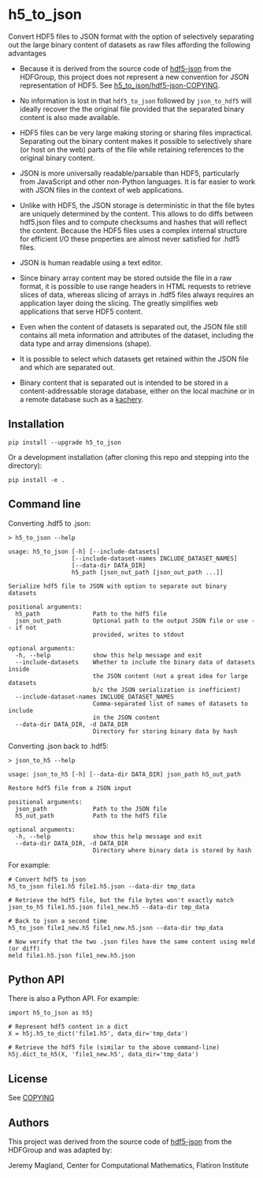 # h5_to_json

Convert HDF5 files to JSON format with the option of selectively separating out the large binary content of datasets as raw files affording the following advantages

* Because it is derived from the source code of [hdf5-json](https://github.com/HDFGroup/hdf5-json) from the HDFGroup, this project does not represent a new convention for JSON representation of HDF5. See [h5_to_json/hdf5-json-COPYING](h5_to_json/hdf5-json-COPYING).

* No information is lost in that `hdf5_to_json` followed by `json_to_hdf5` will ideally recover the the original file provided that the separated binary content is also made available.

* HDF5 files can be very large making storing or sharing files impractical. Separating out the binary content makes it possible to selectively share (or host on the web) parts of the file while retaining references to the original binary content.

* JSON is more universally readable/parsable than HDF5, particularly from JavaScript and other non-Python languages. It is far easier to work with JSON files in the context of web applications.

* Unlike with HDF5, the JSON storage is deterministic in that the file bytes are uniquely determined by the content. This allows to do diffs between hdf5.json files and to compute checksums and hashes that will reflect the content. Because the HDF5 files uses a complex internal structure for efficient I/O these properties are almost never satisfied for .hdf5 files.

* JSON is human readable using a text editor.

* Since binary array content may be stored outside the file in a raw format, it is possible to use range headers in HTML requests to retrieve slices of data, whereas slicing of arrays in .hdf5 files always requires an application layer doing the slicing. The greatly simplifies web applications that serve HDF5 content.

* Even when the content of datasets is separated out, the JSON file still contains all meta information and attributes of the dataset, including the data type and array dimensions (shape).

* It is possible to select which datasets get retained within the JSON file and which are separated out.

* Binary content that is separated out is intended to be stored in a content-addressable storage database, either on the local machine or in a remote database such as a [kachery](https://github.com/flatironinstitute/kachery).

## Installation

```
pip install --upgrade h5_to_json
```

Or a development installation (after cloning this repo and stepping into the directory):

```
pip install -e .
```

## Command line

Converting .hdf5 to .json:

```
> h5_to_json --help

usage: h5_to_json [-h] [--include-datasets]
                  [--include-dataset-names INCLUDE_DATASET_NAMES]
                  [--data-dir DATA_DIR]
                  h5_path [json_out_path [json_out_path ...]]

Serialize hdf5 file to JSON with option to separate out binary datasets

positional arguments:
  h5_path               Path to the hdf5 file
  json_out_path         Optional path to the output JSON file or use -- if not
                        provided, writes to stdout

optional arguments:
  -h, --help            show this help message and exit
  --include-datasets    Whether to include the binary data of datasets inside
                        the JSON content (not a great idea for large datasets
                        b/c the JSON serialization is inefficient)
  --include-dataset-names INCLUDE_DATASET_NAMES
                        Comma-separated list of names of datasets to include
                        in the JSON content
  --data-dir DATA_DIR, -d DATA_DIR
                        Directory for storing binary data by hash

```

Converting .json back to .hdf5:

```
> json_to_h5 --help

usage: json_to_h5 [-h] [--data-dir DATA_DIR] json_path h5_out_path

Restore hdf5 file from a JSON input

positional arguments:
  json_path             Path to the JSON file
  h5_out_path           Path to the hdf5 file

optional arguments:
  -h, --help            show this help message and exit
  --data-dir DATA_DIR, -d DATA_DIR
                        Directory where binary data is stored by hash
```

For example:

```
# Convert hdf5 to json
h5_to_json file1.h5 file1.h5.json --data-dir tmp_data

# Retrieve the hdf5 file, but the file bytes won't exactly match
json_to_h5 file1.h5.json file1_new.h5 --data-dir tmp_data

# Back to json a second time
h5_to_json file1_new.h5 file1_new.h5.json --data-dir tmp_data

# Now verify that the two .json files have the same content using meld (or diff)
meld file1.h5.json file1_new.h5.json
```

## Python API

There is also a Python API. For example:

```
import h5_to_json as h5j

# Represent hdf5 content in a dict
X = h5j.h5_to_dict('file1.h5', data_dir='tmp_data')

# Retrieve the hdf5 file (similar to the above command-line)
h5j.dict_to_h5(X, 'file1_new.h5', data_dir='tmp_data')
```

## License

See [COPYING](./COPYING)

## Authors

This project was derived from the source code of [hdf5-json](https://github.com/HDFGroup/hdf5-json) from the HDFGroup and was adapted by:

Jeremy Magland, Center for Computational Mathematics, Flatiron Institute
